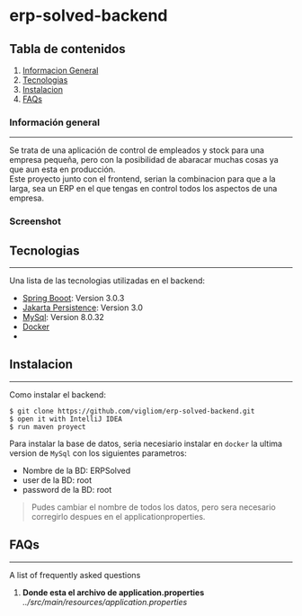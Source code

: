 # erp-solved-backend

## Tabla de contenidos
1. [Informacion General](#información-general)
2. [Tecnologias](#tecnologias)
3. [Instalacion](#instalacion)
4. [FAQs](#faqs)
### Información general
***
Se trata de una aplicación de control de empleados y stock para una empresa pequeña,
pero con la posibilidad de abaracar muchas cosas ya que aun 
esta en producción.  
Este proyecto junto con el frontend, serian la combinacion para
que a la larga, sea un ERP en el que tengas en control 
todos los aspectos de una empresa.

### Screenshot

[//]: # (![Image text]&#40;https://www.united-internet.de/fileadmin/user_upload/Brands/Downloads/Logo_IONOS_by.jpg&#41;)
## Tecnologias
***
Una lista de las tecnologias utilizadas en el backend:
* [Spring Booot](https://spring.io/): Version 3.0.3
* [Jakarta Persistence](https://jakarta.ee/specifications/persistence/): Version 3.0
* [MySql](https://www.mysql.com/): Version 8.0.32
* [Docker](https://www.docker.com/)
* 
## Instalacion
***
Como instalar el backend:
```
$ git clone https://github.com/vigliom/erp-solved-backend.git
$ open it with IntelliJ IDEA
$ run maven proyect
```
Para instalar la base de datos, seria necesiario instalar en ```docker``` la ultima 
version de ```MySql``` con los siguientes parametros: 
 * Nombre de la BD: ERPSolved
 * user de la BD: root
 * password de la BD: root
> Pudes cambiar el nombre de todos los datos, pero sera necesario corregirlo despues en el applicationproperties.

## FAQs
***
A list of frequently asked questions
1. **Donde esta el archivo de application.properties**
   _../src/main/resources/application.properties_
